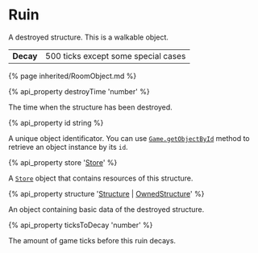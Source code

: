 # Ruin

<img src="img/ruin.png" alt="" align="right" />

A destroyed structure. This is a walkable object. 

<table class="table gameplay-info">
    <tbody>
    <tr>
        <td><strong>Decay</strong></td>
        <td>500 ticks except some special cases</td>
    </tr>
    </tbody>
</table>

{% page inherited/RoomObject.md %}


{% api_property destroyTime 'number' %}

The time when the structure has been destroyed. 

{% api_property id string %}

A unique object identificator. You can use <a href="#Game.getObjectById"><code>Game.getObjectById</code></a> method to retrieve an object instance by its <code>id</code>.

{% api_property store '<a href="#Store">Store</a>' %}

A [`Store`](#Store) object that contains resources of this structure.

{% api_property structure '<a href="#Structure">Structure</a> | <a href="#OwnedStructure">OwnedStructure</a>' %}

An object containing basic data of the destroyed structure.


{% api_property ticksToDecay 'number' %}

The amount of game ticks before this ruin decays.



